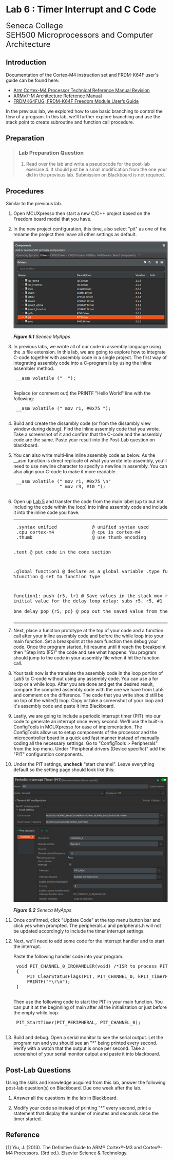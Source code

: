 # Lab 6 : Timer Interrupt and C Code

<font size="5">
Seneca College</br>
SEH500 Microprocessors and Computer Architecture
</font>

## Introduction

Documentation of the Cortex-M4 instruction set and FRDM-K64F user's guide can be found here:

- [Arm Cortex-M4 Processor Technical Reference Manual Revision](https://developer.arm.com/documentation/100166/0001)
- [ARMv7-M Architecture Reference Manual](https://developer.arm.com/documentation/ddi0403/latest/)
- [FRDMK64FUG, FRDM-K64F Freedom Module User’s Guide](https://www.nxp.com/webapp/Download?colCode=FRDMK64FUG)

In the previous lab, we explored how to use basic branching to control the flow of a program. In this lab, we'll further explore branching and use the stack point to create subroutine and function call procedure.

## Preparation

> ### Lab Preparation Question
> 1. Read over the lab and write a pseudocode for the post-lab exercise 4. It should just be a small modification from the one your did in the previous lab. Submission on Blackboard is not required.

## Procedures

Similar to the previous lab.

1. Open MCUXpresso then start a new C/C++ project based on the Freedom board model that you have.

1. In the new project configuration, this time, also select "pit" as one of the rename the project then leave all other settings as default.

    ![Figure 6.1 Seneca MyApps](lab6-pit.png)

    ***Figure 6.1** Seneca MyApps*

1. In previous labs, we wrote all of our code in assembly language using the .s file extension. In this lab, we are going to explore how to integrate C-code together with assembly code in a single project. The first way of integrating assembly code into a C-program is by using the inline assembler method.

    <pre>
    __asm volatile (" <Assembly Code Here> ");
    </pre>

    Replace (or comment out) the PRINTF "Hello World" line with the following:

    <pre>
    __asm volatile (" mov r1, #0x75 ");
    </pre>

1. Build and create the dissambly code (or from the dissambly view window during debug). Find the inline assembly code that you wrote. Take a screenshot of it and confirm that the C-code and the assembly code are the same. Paste your result into the Post-Lab question on blackboard.

1. You can also write multi-line inline assembly code as below. As the __asm function is direct replicate of what you wrote into assembly, you'll need to use newline character to specify a newline in assembly. You can also align your C-code to make it more readable.

    <pre>
    __asm volatile (" mov r1, #0x75 \n"
                    " mov r3, #10 ");
    </pre>

1. Open up [Lab 5](lab5.md) and transfer the code from the main label (up to but not including the code within the loop) into inline assembly code and include it into the inline code you have.

    <hr/><pre>
    .syntax unified             @ unified syntax used
    .cpu cortex-m4              @ cpu is cortex-m4
    .thumb                      @ use thumb encoding

    .text                       @ put code in the code section

    .global function1           @ declare as a global variable
    .type function1, %function  @ set to function type

    function1:
        push    {r5, lr}        @ Save values in the stack
        mov     r5, #8          @ Set initial value for the delay loop
    delay:
        subs	r5, r5, #1      
        bne     delay
        pop     {r5, pc}        @ pop out the saved value from the stack
    </pre><hr/>

1. Next, place a function prototype at the top of your code and a function call after your inline assembly code and before the while loop into your main function. Set a breakpoint at the asm function then debug your code. Once the program started, hit resume until it reach the breakpoint then "Step Into (F5)" the code and see what happens. You program should jump to the code in your assembly file when it hit the function call.

1. Your task now is the translate the assembly code in the loop portion of Lab5 to C-code without using any assembly code. You can use a for loop or a while loop. After you are done and get the desired result, compare the compiled assembly code with the one we have from Lab5 and comment on the difference. The code that you write should still be on top of the while(1) loop. Copy or take a screenshot of your loop and it's assembly code and paste it into Blackboard.

1. Lastly, we are going to include a periodic interrupt timer (PIT) into our code to generate an interrupt once every second. We'll use the built-in ConfigTools in MCUXpresso for ease of implementation. The ConfigTools allow us to setup components of the processor and the microcontroller board in a quick and fast manner instead of manually coding all the necessary settings. Go to "ConfigTools > Peripherals" from the top menu. Under "Peripheral drivers (Device specific)" add the "PIT" configuration components.

1. Under the PIT settings, **uncheck** "start channel". Leave everything default so the setting page should look like this:

    ![Figure 6.2 Seneca MyApps](lab6-pit-settings.png)

    ***Figure 6.2** Seneca MyApps*

1. Once confirmed, click "Update Code" at the top menu button bar and click yes when prompted. The peripherals.c and peripherals.h will not be updated accordingly to include the timer interrupt settings.

1. Next, we'll need to add some code for the interrupt handler and to start the interrupt.
    
    Paste the following handler code into your program.

    <pre>
    void PIT_CHANNEL_0_IRQHANDLER(void) /*ISR to process PIT channel 0 interrupts*/
    {
        PIT_ClearStatusFlags(PIT, PIT_CHANNEL_0, kPIT_TimerFlag); /*clear PIT channel 0 interrupt status flag*/
        PRINTF("*\r\n");
    }
    </pre>

    Then use the following code to start the PIT in your main function. You can put it at the beginning of main after all the initialization or just before the empty while loop.

    <pre>
    PIT_StartTimer(PIT_PERIPHERAL, PIT_CHANNEL_0);
    </pre>

1. Build and debug. Open a serial monitor to see the serial output. Let the program run and you should see an "*" being printed every second. Verify with a watch that the output is once per second. Take a screenshot of your serial monitor output and paste it into blackboard.

## Post-Lab Questions

Using the skills and knowledge acquired from this lab, answer the following post-lab question(s) on Blackboard. Due one week after the lab.

1. Answer all the questions in the lab in Blackboard.

1. Modify your code so instead of printing "*" every second, print a statement that display the number of minutes and seconds since the timer started.

## Reference

[1] Yiu, J. (2013). The Definitive Guide to ARM® Cortex®-M3 and Cortex®-M4 Processors. (3rd ed.). Elsevier Science & Technology.